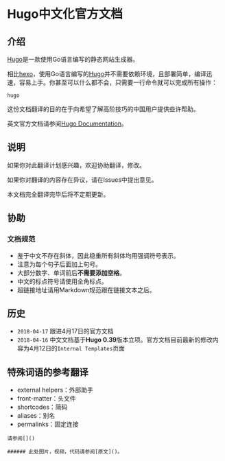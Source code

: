 # Hugo中文化官方文档

## 介绍

[Hugo](https://gohugo.io/)是一款使用Go语言编写的静态网站生成器。

相比[hexo](https://hexo.io/)，使用Go语言编写的[Hugo](https://gohugo.io/)并不需要依赖环境，且部署简单，编译迅速，容易上手。你甚至可以什么都不会，只需要一行命令就可以完成所有操作：

```
hugo
```

这份文档翻译的目的在于向希望了解高阶技巧的中国用户提供些许帮助。

英文官方文档请参阅[Hugo Documentation](https://gohugo.io/documentation/)。

## 说明

如果你对此翻译计划感兴趣，欢迎协助翻译，修改。

如果你对翻译的内容存在异议，请在Issues中提出意见。

本文档完全翻译完毕后将不定期更新。

## 协助

### 文档规范

* 鉴于中文不存在斜体，因此稳重所有斜体均用强调符号表示。
* 注意为每个句子后面加上句号。
* 大部分数字、单词前后**不需要添加空格**。
* 中文的标点符号请使用全角标点。
* 超链接地址请用Markdown规范跟在链接文本之后。

## 历史

* `2018-04-17` 跟进4月17日的官方文档
* `2018-04-16` 中文文档基于**Hugo 0.39**版本立项。官方文档目前最新的修改内容为4月12日的`Internal Templates`页面

## 特殊词语的参考翻译

* external helpers：外部助手
* front-matter：头文件
* shortcodes：简码
* aliases：别名
* permalinks：固定连接

```
请参阅[]()

###### 此处图片，视频，代码请参阅[原文]()。
```
